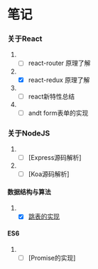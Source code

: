 # 笔记

### 关于React

1. - [ ] react-router 原理了解
2. - [x] react-redux 原理了解
3. - [ ] react新特性总结
4. - [ ] andt form表单的实现

### 关于NodeJS

1. - [ ] [Express源码解析]
2. - [ ] [Koa源码解析]

#### 数据结构与算法

1. - [x] [跳表的实现](https://github.com/weijie9520/Geek-time/blob/master/%E6%95%B0%E6%8D%AE%E7%BB%93%E6%9E%84%E4%B8%8E%E7%AE%97%E6%B3%95%E4%B9%8B%E7%BE%8E/17%20-%20%E8%B7%B3%E8%A1%A8%EF%BC%9A%E4%B8%BA%E4%BB%80%E4%B9%88Redis%E4%B8%80%E5%AE%9A%E8%A6%81%E7%94%A8%E8%B7%B3%E8%A1%A8%E6%9D%A5%E5%AE%9E%E7%8E%B0%E6%9C%89%E5%BA%8F%E9%9B%86%E5%90%88%20-%20%E5%89%AF%E6%9C%AC.html)

#### ES6

1. - [ ] [Promise的实现]
